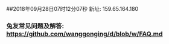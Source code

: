 ##2018年09月28日07时12分07秒 新址: 159.65.164.180
### 兔友常见问题及解答: https://github.com/wanggonging/d/blob/w/FAQ.md
